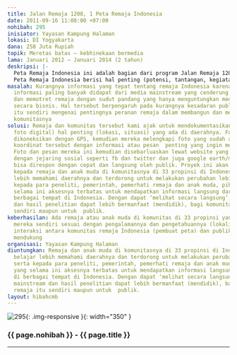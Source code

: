 ```yaml
---
title: Jalan Remaja 1208, 1 Peta Remaja Indonesia
date: 2011-09-16 11:08:00 +07:00
nohibah: 295
inisiator: Yayasan Kampung Halaman
lokasi: DI Yogyakarta
dana: 258 Juta Rupiah
topik: Meretas batas – kebhinekaan bermedia
lama: Januari 2012 – Januari 2014 (2 tahun)
deskripsi: |-
  Peta Remaja Indonesia ini adalah bagian dari program Jalan Remaja 1208, program menyuarakan sikap dan cara pandang komunitas remaja Indonesia ke publik melalui media. Program ini berjalan dari tahun 2009, melibatkan lebih dari 60 komunitas di Indonesia yang selama ini berkomunikasi jarak jauh (online, telepon). Tiap tahunnya, di hari remaja Internasional, 12 Agustus, remaja di komunitas kami ajak untuk menceritakan pengalamannya, berefleksi tentang 1 tema besar dan menuangkannya melalui video diary yang diputar secara serentak dan di diskusikan. Peta Remaja Indonesia di sini berfungsi sebagai alat untuk memperkuat kebersamaan remaja. Informasi selama ini masih terpusat di media mainstream yang menyeragamkan remaja dan mematikan karakter remaja sebagai individu, pelaku dan penentu masa depan. Untuk itu, perlu ada tempat dimana remaja bisa membuktikan dirinya, saling berbagi, peta remaja Indonesia ini menjadi salah satu solusinya.
  Peta Remaja Indonesia berisi hal penting (potensi, tantangan, kegiatan dll) yang didokumentasikan oleh remaja di 33 propinsi, dilakukan secara partisipatif, menggunakan foto, teknologi GPS serta jaringan internet. Peta ini akan sangat berguna bagi anggota komunitas, terutama remaja dalam memahami kondisi, tantangan, dengan cara yang menyenangkan, untuk saat ini dan masa depan. Peta diletakkan di www.jalanremaja1208.org, bertujuan sebagai wadah untuk saling berbagi pengetahuan, pengalaman dengan sesama remaja dan publik
masalah: Kurangnya informasi yang tepat tentang remaja Indonesia karena selama ini
  informasi paling banyak didapat dari media mainstream yang cenderung menyeragamkan
  dan memotret remaja dengan sudut pandang yang hanya menguntungkan media tersebut
  secara bisnis. Hal tersebut berpengaruh pada kurangnya kesadaran publik dan remaja
  itu sendiri mengenai pentingnya peranan remaja dalam membangun dan mengembangkan
  komunitasnya
solusi: Remaja dan komunitas tersebut kami ajak untuk mendokumentasikan (dengan kamera
  foto digital) hal penting (lokasi, situasi) yang ada di daerahnya. Foto-foto tersebut
  dikoneksikan dengan GPS, kemudian mereka melengkapi foto yang sudah ada metadata
  koordinat tersebut dengan informasi atau pesan  penting yang ingin mereka sampaikan.
  Foto dan pesan mereka ini kemudian disebarluaskan lewat website yang juga terkoneksi
  dengan jejaring sosial seperti fb dan twitter dan juga google earth/maps sehingga
  bisa direspon dengan cepat dan langsung oleh publik. Proyek ini akan memberi keuntungan
  kepada remaja dan anak muda di komunitasnya di 33 propinsi di Indonesia untuk belajar
  lebih memahami daerahnya dan terdorong untuk melakukan perubahan lebih baik, serta
  kepada para peneliti, pemerintah, pemerhati remaja dan anak muda, pihak media yang
  selama ini aksesnya terbatas untuk mendapatkan informasi langsung dari remaja di
  berbagai tempat di Indonesia. Dengan dapat ‘melihat secara langsung’, berita mainstream
  dan hasil penelitian dapat lebih bermanfaat (mendidik), bagi komunitas remaja itu
  sendiri maupun untuk  publik.
keberhasilan: Ada remaja atau anak muda di komunitas di 33 propinsi yang membuat peta
  mereka sendiri sesuai dengan pengalamannya dan pengetahuannya (lokalitas) dan adanya
  interaksi antara komunitas remaja Indonesia (pembuat peta) dan publik yang saling
  mendukung
organisasi: Yayasan Kampung Halaman
diuntungkan: Remaja dan anak muda di komunitasnya di 33 propinsi di Indonesia untuk
  belajar lebih memahami daerahnya dan terdorong untuk melakukan perubahan lebih baik,
  serta kepada para peneliti, pemerintah, pemerhati remaja dan anak muda, pihak media
  yang selama ini aksesnya terbatas untuk mendapatkan informasi langsung dari remaja
  di berbagai tempat di Indonesia. Dengan dapat ‘melihat secara langsung’, berita
  mainstream dan hasil penelitian dapat lebih bermanfaat (mendidik), bagi komunitas
  remaja itu sendiri maupun untuk  publik.
layout: hibahcmb
---
```


![295](/static/img/hibahcmb/295.png){: .img-responsive }{: width="350" }

### {{ page.nohibah }} - {{ page.title }}

---

